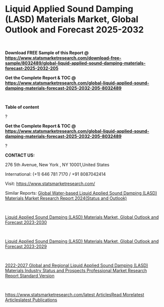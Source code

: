 <h1>Liquid Applied Sound Damping (LASD) Materials Market, Global Outlook and Forecast 2025-2032</h1><br/><p><strong>Download FREE Sample of this Report @ <a href="https://www.statsmarketresearch.com/download-free-sample/8032489/global-liquid-applied-sound-damping-materials-forecast-2025-2032-205">https://www.statsmarketresearch.com/download-free-sample/8032489/global-liquid-applied-sound-damping-materials-forecast-2025-2032-205</a></strong></p>
 
 
 
 <div><b>Get the Complete Report & TOC @ <a href="https://www.statsmarketresearch.com/global-liquid-applied-sound-damping-materials-forecast-2025-2032-205-8032489">https://www.statsmarketresearch.com/global-liquid-applied-sound-damping-materials-forecast-2025-2032-205-8032489</a></b></div>
 
 
 
 <p><br />
 
 <b>Table of content</b></p>
 
 
 
 <p>? </p>
 
 
 
 <div><b>Get the Complete Report & TOC @ <a href="https://www.statsmarketresearch.com/global-liquid-applied-sound-damping-materials-forecast-2025-2032-205-8032489">https://www.statsmarketresearch.com/global-liquid-applied-sound-damping-materials-forecast-2025-2032-205-8032489</a></b></div>
 
 
 
 <p>? </p>
 
 
 
 <p><b>CONTACT US:</b><br />
 
 276 5th Avenue, New York , NY 10001,United States<br />
 
 International: (+1) 646 781 7170 / +91 8087042414<br />
 
 Visit: <a href="https://www.statsmarketresearch.com/">https://www.statsmarketresearch.com/</a><br />
 
 Similar Reports: <a href="https://www.statsmarketresearch.com/global-liquid-applied-sound-damping-materials-forecast-2025-2032-205-8032489">Global Water-based Liquid Applied Sound Damping (LASD) Materials Market Research Report 2024(Status and Outlook)</a><br />
 
 <br />
 
 <a href="https://www.statsmarketresearch.com/global-liquid-applied-sound-damping-materials-forecast-2025-2032-205-8032489">Liquid Applied Sound Damping (LASD) Materials Market, Global Outlook and Forecast 2023-2030</a><br />
 
 <br />
 
 <a href="https://www.statsmarketresearch.com/global-liquid-applied-sound-damping-materials-forecast-2025-2032-205-8032489">Liquid Applied Sound Damping (LASD) Materials Market, Global Outlook and Forecast 2023-2029</a><br />
 
 <br />
 
 <a href="https://www.statsmarketresearch.com/global-liquid-applied-sound-damping-materials-forecast-2025-2032-205-8032489">2022-2027 Global and Regional Liquid Applied Sound Damping (LASD) Materials Industry Status and Prospects Professional Market Research Report Standard Version</a><br />
 
 <br />
 
 <a href="https://gyeongbokgung.com">https://www.statsmarketresearch.com/</a><a href="https://hallyeomaritime.com">latest Articles</a><a href="https://jingwansa.com">Read More</a><a href="https://nguoiviet.jp/">latest Articles</a><a href="https://www.intelmarketresearch.com/">latest Publications</a></p>
